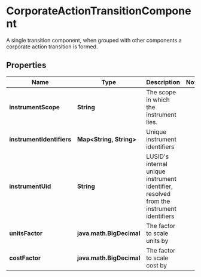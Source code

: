 

# CorporateActionTransitionComponent

A single transition component, when grouped with other components a corporate action transition is formed.

## Properties

| Name | Type | Description | Notes |
|------------ | ------------- | ------------- | -------------|
|**instrumentScope** | **String** | The scope in which the instrument lies. |  |
|**instrumentIdentifiers** | **Map&lt;String, String&gt;** | Unique instrument identifiers |  |
|**instrumentUid** | **String** | LUSID&#39;s internal unique instrument identifier, resolved from the instrument identifiers |  |
|**unitsFactor** | **java.math.BigDecimal** | The factor to scale units by |  |
|**costFactor** | **java.math.BigDecimal** | The factor to scale cost by |  |



